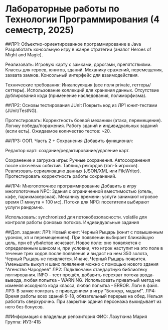 # Лабораторные работы по Технологии Программирования (4 семестр, 2025)

##ЛР1: Объектно-ориентированное программирование в Java
Разработать консольную игру в жанре стратегии (аналог Heroes of Might and Magic).

Реализовать:
Игровую карту с замками, дорогами, препятствиями.
Классы для героев, юнитов, зданий.
Механику сражений, перемещения, захвата замков.
Консольный интерфейс для взаимодействия.

Технические требования:
Инкапсуляция (все поля private, геттеры/сеттеры).
Использование коллекций для хранения данных.
Отсутствие дублирования кода (применение наследования, полиморфизма).

##ЛР2: Основы тестирования JUnit
Покрыть код из ЛР1 юнит-тестами (JUnit/TestNG).

Протестировать:
Корректность боевой механики (атака, перемещение).
Логику победы/поражения.
Работу зданий и индивидуальных заданий (если есть).
Ожидаемое количество тестов: ~20.

##ЛР3: ООП. Часть 2 + Сохранения
Добавить функционал:

Редактор карт: создание/редактирование/удаление карт.

Сохранение и загрузка игры:
Ручные сохранения.
Автосохранения после ключевых событий.
Таблица рекордов (топ-5 игроков).
Реализовать сериализацию данных (JSON/XML или FileWriter).
Протестировать корректность работы сохранений.

##ЛР4: Многопоточное программирование
Добавить в игру многопоточные NPC:
Здания с ограниченной вместимостью (отель, кафе, парикмахерская).
Механику времени: услуги занимают игровое время (1 минута = 100 мс).
Потоки для NPC: посетители выбирают услуги рандомно.

Использовать:
synchronized для потокобезопасности.
volatile для контроля работы фоновых потоков.
Индивидуальные задания

##Доп. задания:
ЛР1: Новый юнит: Черный Рыцарь (юнит с повышенным уроном, хп и перемещением). При появлении выбирает ближайшую цель, при её убийстве исчезает. Новое поле: оно появляется с определенным шансом и, при условии, что игрок наступит на это поле в течение трех ходов после появления и выдаст на нем 350 золота, Черный Рыцарь не появляется. Иначе, Черный Рыцарь появится. Уменьшить выкуп и шанс появления можно с помощью нового здания "Агенство Чародеев"
ЛР2: Подключаем стандартную библиотеку логгирования. INFO - тест прошёл, добавить перехват потока ввода-вывода, любая попытка - WARNING. Использовать приватный метод не изменяя исходного кода класса, любая попытка - ERROR. Логи в файл.
ЛР3: В замке поиграть с приведением в игру "Бонжур, мадам!". 
ЛР4: Время работы всех зданий 9-18, обязательный перерыв на обед. Нельзя работать сверхурочно. При закрытии здания персонажа выкидывает из него без бонусов.
 
##Информация о владельце репозитория
ФИО: Лазуткина Мария
Группа: ИУ3-41Б
